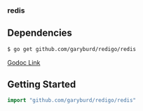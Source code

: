 ### redis

## Dependencies

```bash
$ go get github.com/garyburd/redigo/redis
```
[Godoc Link](http://godoc.org/github.com/garyburd/redigo/redis)

## Getting Started

```go
import "github.com/garyburd/redigo/redis"
```